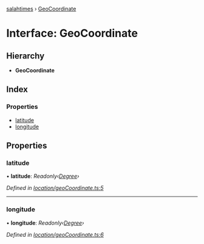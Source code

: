 [salahtimes](../README.md) › [GeoCoordinate](geocoordinate.md)

# Interface: GeoCoordinate

## Hierarchy

* **GeoCoordinate**

## Index

### Properties

* [latitude](geocoordinate.md#latitude)
* [longitude](geocoordinate.md#longitude)

## Properties

###  latitude

• **latitude**: *Readonly‹[Degree](degree.md)›*

*Defined in [location/geoCoordinate.ts:5](https://github.com/doniseferi/salahtimes/blob/94386ba/src/location/geoCoordinate.ts#L5)*

___

###  longitude

• **longitude**: *Readonly‹[Degree](degree.md)›*

*Defined in [location/geoCoordinate.ts:6](https://github.com/doniseferi/salahtimes/blob/94386ba/src/location/geoCoordinate.ts#L6)*
